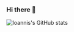 ### Hi there 👋
![Ioannis's GitHub stats](https://github-readme-stats.vercel.app/api?username=giannakopoulosj&show_icons=true)

<!--
**giannakopoulosj/giannakopoulosj** is a ✨ _special_ ✨ repository because its `README.md` (this file) appears on your GitHub profile.

Here are some ideas to get you started:

- 🔭 I’m currently working on ...
- 🌱 I’m currently learning ...
- 👯 I’m looking to collaborate on ...
- 🤔 I’m looking for help with ...
- 💬 Ask me about ...
- 📫 How to reach me: ...
- 😄 Pronouns: ...
- ⚡ Fun fact: ...
-->
